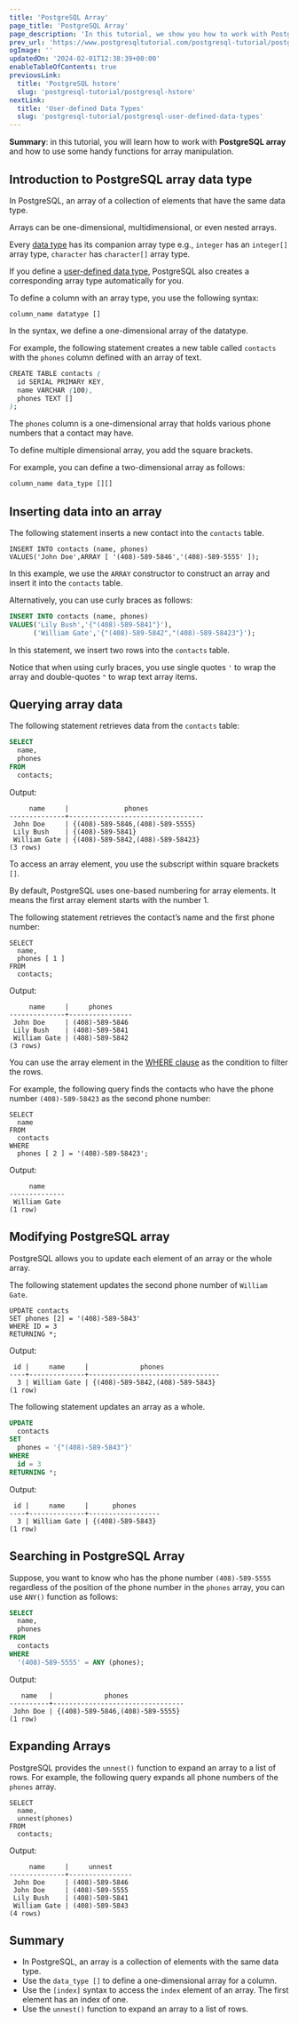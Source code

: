 ```yaml
---
title: 'PostgreSQL Array'
page_title: 'PostgreSQL Array'
page_description: 'In this tutorial, we show you how to work with PostgreSQL Array and introduce you to some handy functions for array manipulation.'
prev_url: 'https://www.postgresqltutorial.com/postgresql-tutorial/postgresql-array/'
ogImage: ''
updatedOn: '2024-02-01T12:38:39+00:00'
enableTableOfContents: true
previousLink:
  title: 'PostgreSQL hstore'
  slug: 'postgresql-tutorial/postgresql-hstore'
nextLink:
  title: 'User-defined Data Types'
  slug: 'postgresql-tutorial/postgresql-user-defined-data-types'
---
```


**Summary**: in this tutorial, you will learn how to work with **PostgreSQL array** and how to use some handy functions for array manipulation.

## Introduction to PostgreSQL array data type

In PostgreSQL, an array of a collection of elements that have the same data type.

Arrays can be one\-dimensional, multidimensional, or even nested arrays.

Every [data type](postgresql-data-types) has its companion array type e.g., `integer` has an `integer[]` array type, `character` has `character[]` array type.

If you define a [user\-defined data type](postgresql-user-defined-data-types), PostgreSQL also creates a corresponding array type automatically for you.

To define a column with an array type, you use the following syntax:

```csssql
column_name datatype []
```

In the syntax, we define a one\-dimensional array of the datatype.

For example, the following statement creates a new table called `contacts` with the `phones` column defined with an array of text.

```css
CREATE TABLE contacts (
  id SERIAL PRIMARY KEY,
  name VARCHAR (100),
  phones TEXT []
);
```

The `phones` column is a one\-dimensional array that holds various phone numbers that a contact may have.

To define multiple dimensional array, you add the square brackets.

For example, you can define a two\-dimensional array as follows:

```sql
column_name data_type [][]
```

## Inserting data into an array

The following statement inserts a new contact into the `contacts` table.

```
INSERT INTO contacts (name, phones)
VALUES('John Doe',ARRAY [ '(408)-589-5846','(408)-589-5555' ]);
```

In this example, we use the `ARRAY` constructor to construct an array and insert it into the `contacts` table.

Alternatively, you can use curly braces as follows:

```sql
INSERT INTO contacts (name, phones)
VALUES('Lily Bush','{"(408)-589-5841"}'),
      ('William Gate','{"(408)-589-5842","(408)-589-58423"}');
```

In this statement, we insert two rows into the `contacts` table.

Notice that when using curly braces, you use single quotes `'` to wrap the array and double\-quotes `"` to wrap text array items.

## Querying array data

The following statement retrieves data from the `contacts` table:

```sql
SELECT
  name,
  phones
FROM
  contacts;
```

Output:

```text
     name     |              phones
--------------+----------------------------------
 John Doe     | {(408)-589-5846,(408)-589-5555}
 Lily Bush    | {(408)-589-5841}
 William Gate | {(408)-589-5842,(408)-589-58423}
(3 rows)
```

To access an array element, you use the subscript within square brackets `[]`.

By default, PostgreSQL uses one\-based numbering for array elements. It means the first array element starts with the number 1\.

The following statement retrieves the contact’s name and the first phone number:

```
SELECT
  name,
  phones [ 1 ]
FROM
  contacts;
```

Output:

```text
     name     |     phones
--------------+----------------
 John Doe     | (408)-589-5846
 Lily Bush    | (408)-589-5841
 William Gate | (408)-589-5842
(3 rows)
```

You can use the array element in the [WHERE clause](postgresql-where) as the condition to filter the rows.

For example, the following query finds the contacts who have the phone number `(408)-589-58423` as the second phone number:

```
SELECT
  name
FROM
  contacts
WHERE
  phones [ 2 ] = '(408)-589-58423';
```

Output:

```text
     name
--------------
 William Gate
(1 row)
```

## Modifying PostgreSQL array

PostgreSQL allows you to update each element of an array or the whole array.

The following statement updates the second phone number of `William Gate`.

```
UPDATE contacts
SET phones [2] = '(408)-589-5843'
WHERE ID = 3
RETURNING *;
```

Output:

```text
 id |     name     |             phones
----+--------------+---------------------------------
  3 | William Gate | {(408)-589-5842,(408)-589-5843}
(1 row)
```

The following statement updates an array as a whole.

```sql
UPDATE
  contacts
SET
  phones = '{"(408)-589-5843"}'
WHERE
  id = 3
RETURNING *;
```

Output:

```text
 id |     name     |      phones
----+--------------+------------------
  3 | William Gate | {(408)-589-5843}
(1 row)
```

## Searching in PostgreSQL Array

Suppose, you want to know who has the phone number `(408)-589-5555` regardless of the position of the phone number in the `phones` array, you can use `ANY()` function as follows:

```sql
SELECT
  name,
  phones
FROM
  contacts
WHERE
  '(408)-589-5555' = ANY (phones);
```

Output:

```text
   name   |             phones
----------+---------------------------------
 John Doe | {(408)-589-5846,(408)-589-5555}
(1 row)
```

## Expanding Arrays

PostgreSQL provides the `unnest()` function to expand an array to a list of rows. For example, the following query expands all phone numbers of the `phones` array.

```
SELECT
  name,
  unnest(phones)
FROM
  contacts;
```

Output:

```
     name     |     unnest
--------------+----------------
 John Doe     | (408)-589-5846
 John Doe     | (408)-589-5555
 Lily Bush    | (408)-589-5841
 William Gate | (408)-589-5843
(4 rows)
```

## Summary

- In PostgreSQL, an array is a collection of elements with the same data type.
- Use the `data_type []` to define a one\-dimensional array for a column.
- Use the `[index]` syntax to access the `index` element of an array. The first element has an index of one.
- Use the `unnest()` function to expand an array to a list of rows.
